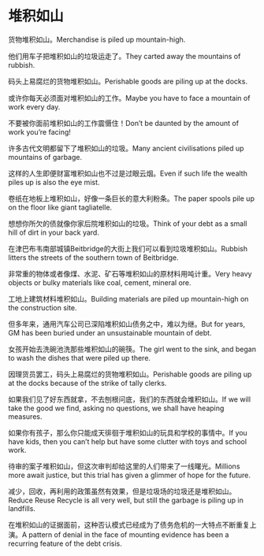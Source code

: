 # 堆积如山

<p><span class="chinese">货物堆积如山。</span><span class="english">Merchandise is piled up mountain-high.</span></p>

<p><span class="chinese">他们用车子把堆积如山的垃圾运走了。</span><span class="english">They carted away the mountains of rubbish.</span></p>

<p><span class="chinese">码头上易腐烂的货物堆积如山。</span><span class="english">Perishable goods are piling up at the docks.</span></p>

<p><span class="chinese">或许你每天必须面对堆积如山的工作。</span><span class="english">Maybe you have to face a mountain of work every day.</span></p>

<p><span class="chinese">不要被你面前堆积如山的工作震慑住！</span><span class="english">Don’t be daunted by the amount of work you’re facing!</span></p>

<p><span class="chinese">许多古代文明都留下了堆积如山的垃圾。</span><span class="english">Many ancient civilisations piled up mountains of garbage.</span></p>

<p><span class="chinese">这样的人生即便财富堆积如山也不过是过眼云烟。</span><span class="english">Even if such life the wealth piles up is also the eye mist.</span></p>

<p><span class="chinese">卷纸在地板上堆积如山，好像一条巨长的意大利粉条。</span><span class="english">The paper spools pile up on the floor like giant tagliatelle.</span></p>

<p><span class="chinese">想想你所欠的债就像你家后院堆积如山的垃圾。</span><span class="english">Think of your debt as a small hill of dirt in your back yard.</span></p>

<p><span class="chinese">在津巴布韦南部城镇Beitbridge的大街上我们可以看到垃圾堆积如山。</span><span class="english">Rubbish litters the streets of the southern town of Beitbridge.</span></p>

<p><span class="chinese">非常重的物体或者像煤、水泥、矿石等堆积如山的原材料用吨计重。</span><span class="english">Very heavy objects or bulky materials like coal, cement, mineral ore.</span></p>

<p><span class="chinese">工地上建筑材料堆积如山。</span><span class="english">Building materials are piled up mountain-high on the construction site.</span></p>

<p><span class="chinese">但多年来，通用汽车公司已深陷堆积如山债务之中，难以为继。</span><span class="english">But for years, GM has been buried under an unsustainable mountain of debt.</span></p>

<p><span class="chinese">女孩开始去洗碗池洗那些堆积如山的碗筷。</span><span class="english">The girl went to the sink, and began to wash the dishes that were piled up there.</span></p>

<p><span class="chinese">因理货员罢工，码头上易腐烂的货物堆积如山。</span><span class="english">Perishable goods are piling up at the docks because of the strike of tally clerks.</span></p>

<p><span class="chinese">如果我们见了好东西就拿，不去刨根问底，我们的东西就会堆积如山。</span><span class="english">If we will take the good we find, asking no questions, we shall have heaping measures.</span></p>

<p><span class="chinese">如果你有孩子，那么你只能成天徘徊于堆积如山的玩具和学校的事情中。</span><span class="english">If you have kids, then you can’t help but have some clutter with toys and school work.</span></p>

<p><span class="chinese">待审的案子堆积如山，但这次审判却给这里的人们带来了一线曙光。</span><span class="english">Millions more await justice, but this trial has given a glimmer of hope for the future.</span></p>

<p><span class="chinese">减少，回收，再利用的政策虽然有效果，但是垃圾场的垃圾还是堆积如山。</span><span class="english">Reduce Reuse Recycle is all very well, but still the garbage is piling up in landfills.</span></p>

<p><span class="chinese">在堆积如山的证据面前，这种否认模式已经成为了债务危机的一大特点不断重复上演。</span><span class="english">A pattern of denial in the face of mounting evidence has been a recurring feature of the debt crisis.</span></p>

